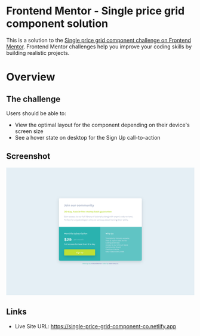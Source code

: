 # Frontend Mentor - Single price grid component solution

This is a solution to the [Single price grid component challenge on Frontend Mentor](https://www.frontendmentor.io/challenges/single-price-grid-component-5ce41129d0ff452fec5abbbc). Frontend Mentor challenges help you improve your coding skills by building realistic projects.

# Overview

## The challenge

Users should be able to:

- View the optimal layout for the component depending on their device's screen size
- See a hover state on desktop for the Sign Up call-to-action

## Screenshot

![](./assets/images/single-price-grid-component-co.netlify.app_.png)

## Links

- Live Site URL: https://single-price-grid-component-co.netlify.app
